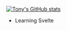 [![Tony's GitHub stats](https://github-readme-stats.vercel.app/api?username=tony-stark-17&show_icons=true&theme=radical)](https://github.com/anuraghazra/github-readme-stats)

- Learning Svelte
